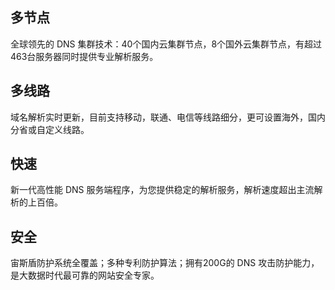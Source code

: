 ## 多节点

全球领先的 DNS 集群技术：40个国内云集群节点，8个国外云集群节点，有超过463台服务器同时提供专业解析服务。

## 多线路

域名解析实时更新，目前支持移动，联通、电信等线路细分，更可设置海外，国内分省或自定义线路。

## 快速

新一代高性能 DNS 服务端程序，为您提供稳定的解析服务，解析速度超出主流解析的上百倍。

## 安全

宙斯盾防护系统全覆盖；多种专利防护算法；拥有200G的 DNS 攻击防护能力，是大数据时代最可靠的网站安全专家。
